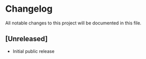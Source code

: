 # Changelog

All notable changes to this project will be documented in this file.

## [Unreleased]
- Initial public release
